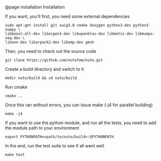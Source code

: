 @page installation Installation

If you want, you'll first, you need some external dependencies

    sudo apt-get install git swig3.0 cmake doxygen python3-dev python3-numpy \
    libboost-all-dev libeigen3-dev libopenblas-dev libmetis-dev libmumps-seq-dev \
    libann-dev libarpack2-dev libomp-dev gmsh

Then, you need to check out the source code

    git clone https://github.com/nutofem/nuto.git

Create a build directory and switch to it

    mkdir nuto/build && cd nuto/build

Run cmake

    cmake ..

Once this ran without errors, you can issue make (-j4 for parallel building)

    make -j4

If you want to use the python module, and run all the tests, you need to add the module path to your environment

    export PYTHONPATH=<path/to/nuto/build>:$PYTHONPATH

In the end, run the test suite to see if all went well

    make test
